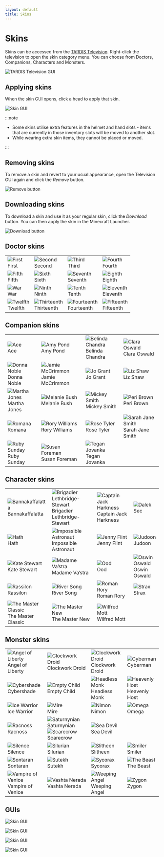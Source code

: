 ```yaml
---
layout: default
title: Skins
---
```


# Skins

Skins can be accessed from the [TARDIS Television](television). Right-click the television to open the skin category menu. You can choose from Doctors, Companions, Characters and Monsters.

![TARDIS Television GUI](/images/skins/tv_gui.jpg)

## Applying skins

When the skin GUI opens, click a head to apply that skin.

![Skin GUI](/images/skins/skin_gui.jpg)

:::note

- Some skins utilise extra features in the helmet and hand slots - items that are currently in those inventory slots will be moved to another slot.
- While wearing extra skin items, they cannot be placed or moved.

:::

## Removing skins

To remove a skin and revert to your usual appearance, open the Television GUI again and click the _Remove_ button.

![Remove button](/images/skins/remove.png)

## Downloading skins

To download a skin and use it as your regular skin, click the _Download_ button. You can then apply the skin in the Minecraft Launcher.

![Download button](/images/skins/download.png)

## Doctor skins

|     |     |     |     |
| --- | --- | --- | --- |
| ![First](/images/skins/1st.png)<br/>First | ![Second](/images/skins/2nd.png)<br/>Second | ![Third](/images/skins/3rd.png)<br/>Third | ![Fourth](/images/skins/4th.png)<br/>Fourth |
| ![Fifth](/images/skins/5th.png)<br/>Fifth | ![Sixth](/images/skins/6th.png)<br/>Sixth | ![Seventh](/images/skins/7th.png)<br/>Seventh | ![Eighth](/images/skins/8th.png)<br/>Eighth |
| ![War](/images/skins/war.png)<br/>War |  ![Ninth](/images/skins/9th.png)<br/>Ninth | ![Tenth](/images/skins/10th.png)<br/>Tenth | ![Eleventh](/images/skins/11th.png)<br/>Eleventh |
| ![Twelfth](/images/skins/12th.png)<br/>Twelfth | ![Thirteenth](/images/skins/13th.png)<br/>Thirteenth | ![Fourteenth](/images/skins/14th.png)<br/>Fourteenth | ![Fifteenth](/images/skins/15th.png)<br/>Fifteenth |

## Companion skins

|     |     |     |     |
| --- | --- | --- | --- |
| ![Ace](/images/skins/ace.png)<br/>Ace | ![Amy Pond](/images/skins/amy_pond.png)<br/>Amy Pond | ![Belinda Chandra](/images/skins/belinda_chandra.png)<br/>Belinda Chandra | ![Clara Oswald](/images/skins/clara_oswald.png)<br/>Clara Oswald |
| ![Donna Noble](/images/skins/donna_noble.png)<br/>Donna Noble | ![Jamie McCrimmon](/images/skins/jamie_mccrimmon.png)<br/>Jamie McCrimmon | ![Jo Grant](/images/skins/jo_grant.png)<br/>Jo Grant | ![Liz Shaw](/images/skins/liz_shaw.png)<br/>Liz Shaw |
| ![Martha Jones](/images/skins/martha_jones.png)<br/>Martha Jones | ![Melanie Bush](/images/skins/melanie_bush.png)<br/>Melanie Bush | ![Mickey Smith](/images/skins/mickey_smith.png)<br/>Mickey Smith | ![Peri Brown](/images/skins/peri_brown.png)<br/>Peri Brown |
| ![Romana](/images/skins/romana.png)<br/>Romana | ![Rory Williams](/images/skins/rory_williams.png)<br/>Rory Williams | ![Rose Tyler](/images/skins/rose_tyler.png)<br/>Rose Tyler | ![Sarah Jane Smith](/images/skins/sarah_jane_smith.png)<br/>Sarah Jane Smith |
| ![Ruby Sunday](/images/skins/ruby_sunday.png)<br/>Ruby Sunday | ![Susan Foreman](/images/skins/susan_foreman.png)<br/>Susan Foreman | ![Tegan Jovanka](/images/skins/tegan_jovanka.png)<br/>Tegan Jovanka |  |

## Character skins

|     |     |     |     |
| --- | --- | --- | --- |
| ![Bannakaffalatta](/images/skins/bannakaffalatta.png)<br/>Bannakaffalatta | ![Brigadier Lethbridge-Stewart](/images/skins/brigadier_lethbridge_stewart.png)<br/>Brigadier Lethbridge-Stewart | ![Captain Jack Harkness](/images/skins/captain_jack_harkness.png)<br/>Captain Jack Harkness | ![Dalek Sec](/images/skins/dalek_sec.png) |
| ![Hath](/images/skins/hath.png)<br/>Hath | ![Impossible Astronaut](/images/skins/impossible_astronaut.png)<br/>Impossible Astronaut | ![Jenny Flint](/images/skins/jenny_flint.png)<br/>Jenny Flint | ![Judoon](/images/skins/judoon.png)<br/>Judoon |
| ![Kate Stewart](/images/skins/kate_stewart.png)<br/>Kate Stewart | ![Madame Va’stra](/images/skins/madame_vastra.png)<br/>Madame Va’stra |  ![Ood](/images/skins/ood.png)<br/>Ood | ![Oswin Oswald](/images/skins/oswin_oswald.png)<br/>Oswin Oswald |
| ![Rassilon](/images/skins/rassilon.png)<br/>Rassilon | ![River Song](/images/skins/river_song.png)<br/>River Song | ![Roman Rory](/images/skins/roman_rory.png)<br/>Roman Rory | ![Strax](/images/skins/strax.png)<br/>Strax |
| ![The Master Classic](/images/skins/the_master_classic.png)<br/>The Master Classic | ![The Master New](/images/skins/the_master_new.png)<br/>The Master New | ![Wilfred Mott](/images/skins/wilfred_mott.png)<br/>Wilfred Mott |   |

## Monster skins

|     |     |     |     |
| --- | --- | --- | --- |
| ![Angel of Liberty](/images/skins/angel_of_liberty.png)<br/>Angel of Liberty | ![Clockwork Droid](/images/skins/clockwork_droid_male.png)<br/>Clockwork Droid | ![Clockwork Droid](/images/skins/clockwork_droid_female.png)<br/>Clockwork Droid | ![Cyberman](/images/skins/cyberman.png)<br/>Cyberman |
| ![Cybershade](/images/skins/cybershade.png)<br/>Cybershade | ![Empty Child](/images/skins/empty_child.png)<br/>Empty Child | ![Headless Monk](/images/skins/headless_monk.png)<br/>Headless Monk | ![Heavenly Host](/images/skins/heavenly_host.png)<br/>Heavenly Host |
| ![Ice Warrior](/images/skins/ice_warrior.png)<br/>Ice Warrior | ![Mire](/images/skins/mire.png)<br/>Mire | ![Nimon](/images/skins/nimon.png)<br/>Nimon | ![Omega](/images/skins/omega.png)<br/>Omega | ![Ossified](/images/skins/ossified.png)<br/>Ossified Time Zombie |
| ![Racnoss](/images/skins/racnoss.png)<br/>Racnoss | ![Saturnynian](/images/skins/saturnynian.png)<br/>Saturnynian ![Scarecrow](/images/skins/scarecrow.png)<br/>Scarecrow | ![Sea Devil](/images/skins/sea_devil.png)<br/>Sea Devil |
| ![Silence](/images/skins/silence.png)<br/>Silence | ![Silurian](/images/skins/silurian.png)<br/>Silurian | ![Slitheen](/images/skins/slitheen.png)<br/>Slitheen | ![Smiler](/images/skins/smiler.png)<br/>Smiler |
| ![Sontaran](/images/skins/sontaran.png)<br/>Sontaran | ![Sutekh](/images/skins/sutekh.png)<br/>Sutekh | ![Sycorax](/images/skins/sycorax.png)<br/>Sycorax | ![The Beast](/images/skins/the_beast.png)<br/>The Beast |
| ![Vampire of Venice](/images/skins/vampire_of_venice.png)<br/>Vampire of Venice | ![Vashta Nerada](/images/skins/vashta_nerada.png)<br/>Vashta Nerada | ![Weeping Angel](/images/skins/weeping_angel.png)<br/>Weeping Angel | ![Zygon](/images/skins/zygon.png)<br/>Zygon |

## GUIs

![Skin GUI](/images/skins/doctors_skin_gui.png)

![Skin GUI](/images/skins/companions_skin_gui.png)

![Skin GUI](/images/skins/characters_skin_gui.png)

![Skin GUI](/images/skins/skin_gui.jpg)
